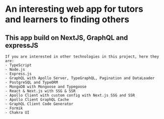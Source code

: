 # An interesting web app for tutors and learners to finding others
## This app build on NextJS, GraphQL and expressJS
    If you are interested in other technologies in this project, here they are:
    - TypeScript
    - Node.js
    - Express.js
    - GraphQL with Apollo Server, TypeGraphQL, Pagination and DataLoader
    - PostgreSQL and TypeORM
    - MongoDB with Mongoose and Typegoose
    - React & Next.js with SSG & SSR
    - Apollo Client with custom config with Next.js SSG and SSR
    - Apollo Client GraphQL Cache
    - GraphQL Client Code Generator
    - Formik
    - Chakra UI